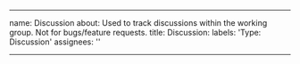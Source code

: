 ---
name: Discussion
about: Used to track discussions within the working group.  Not for bugs/feature requests.
title: Discussion: <replace with a brief description of topic>
labels: 'Type: Discussion'
assignees: ''

 ---
<!---
Use this issue to track discussions within this working group.
Delete this header and add details about the discussion topic.

Please do you file reports for bugs/feature requests for AMP in this repo.
Instead please use the amphtml repo for bugs/feature requests:
https://github.com/ampproject/amphtml/blob/master/CONTRIBUTING.md#report-a-bug
-->
